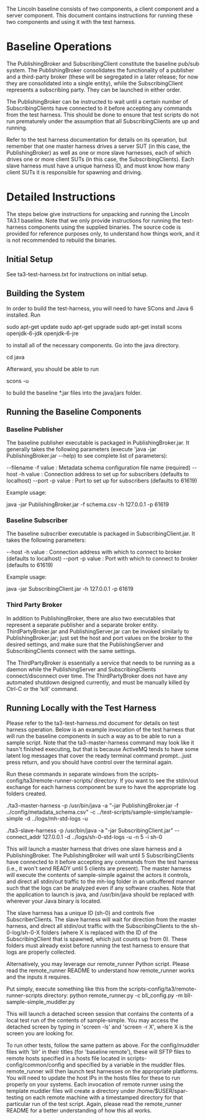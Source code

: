 The Lincoln baseline consists of two components, a client component and a
server component.  This document contains instructions for running these two
components and using it with the test harness. 

Baseline Operations
=====================================================

The PublishingBroker and SubscribingClient constitute the baseline pub/sub
system. The PublishingBroker consolidates the functionality of a publisher and a
third-party broker (these will be segregated in a later release; for now they
are consolidated into a single entity), while the SubscribingClient represents a
subscribing party. They can be launched in either order.

The PublishingBroker can be instructed to wait until a certain number of
SubscribingClients have connected to it before accepting any commands from the
test harness. This should be done to ensure that test scripts do not run
prematurely under the assumption that all SubscribingClients are up and running.

Refer to the test harness documentation for details on its operation, but
remember that one master harness drives a server SUT (in this case, the
PublishingBroker) as well as one or more slave harnesses, each of which drives one or
more client SUTs (in this case, the SubscribingClients). Each slave harness must
have a unique harness ID, and must know how many client SUTs it is responsible
for spawning and driving.


Detailed Instructions
=======================================================

The steps below give instructions for unpacking and running the Lincoln TA3.1
baseline.  Note that we only provide instructions for running
the test-harness components using the supplied binaries.  The source code is
provided for reference purposes only, to understand how things work, and it is
not recommended to rebuild the binaries.

Initial Setup
-------------------------
See ta3-test-harness.txt for instructions on initial setup.

Building the System
-------------------------

In order to build the test-harness, you will need to have SCons and Java 6 installed. Run

sudo apt-get update
sudo apt-get upgrade
sudo apt-get install scons openjdk-6-jdk openjdk-6-jre

to install all of the necessary components. Go into the java directory.

cd java

Afterward, you should be able to run 

scons -u

to build the baseline *.jar files into the java/jars folder.

Running the Baseline Components
---------------------------------

### Baseline Publisher

The baseline publisher executable is packaged in PublishingBroker.jar. It generally takes
the following parameters (execute 'java -jar PublishingBroker.jar --help) to see complete list of parameters):

  --filename -f value : Metadata schema configuration file name (required)
  --host -h value : Connection address to set up for subscribers (defaults to
                    localhost)
  --port -p value : Port to set up for subscribers (defaults to 61619)

Example usage:

java -jar PublishingBroker.jar -f schema.csv -h 127.0.0.1 -p 61619

### Baseline Subscriber

The baseline subscriber executable is packaged in SubscribingClient.jar. It takes the
following parameters:

  --host -h value : Connection address with which to connect to broker (defaults
                    to localhost)
  --port -p value : Port with which to connect to broker (defaults to 61619)

Example usage:

java -jar SubscribingClient.jar -h 127.0.0.1 -p 61619

### Third Party Broker

In addition to PublishingBroker, there are also two executables that represent
a separate publisher and a separate broker entity. ThirdPartyBroker.jar and
PublishingServer.jar can be invoked similarly to PublishingBroker.jar; just set
the host and port values on the broker to the desired settings, and make sure
that the PublishingServer and SubscribingClients connect with the same settings.

The ThirdPartyBroker is essentially a service that needs to be running as a
daemon while the PublishingServer and SubscribingClients connect/disconnect over
time. The ThirdPartyBroker does not have any automated shutdown designed
currently, and must be manually killed by Ctrl-C or the 'kill' command.

Running Locally with the Test Harness
-------------------

Please refer to the ta3-test-harness.md document for details on test harness
operation. Below is an example invocation of the test harness that will run the
baseline components in such a way as to be able to run a sample script. Note
that the ta3-master-harness command may look like it hasn't finished executing,
but that is because ActiveMQ tends to have some latent log messages that cover
the ready terminal command prompt...just press return, and you should have
control over the terminal again.

Run these commands in separate windows from the
scripts-config/ta3/remote-runner-scripts/ directory. If you want to see the
stdin/out exchange for each harness component be sure to have the appropriate
log folders created.

./ta3-master-harness -p /usr/bin/java -a "-jar PublishingBroker.jar -f ../config/metadata_schema.csv" -c ../test-scripts/sample-simple/sample-simple -d ../logs/mh-std-logs -u

./ta3-slave-harness -p /usr/bin/java -a "-jar SubscribingClient.jar" --connect_addr 127.0.0.1 -d ../logs/sh-0-std-logs -u -n 5 -i sh-0

This will launch a master harness that drives one slave harness and a
PublishingBroker. The PublishingBroker will wait until 5 SubscribingClients have
connected to it before accepting any commands from the test harness (i.e., it
won't send READY until 5 clients are present). The master harness will execute
the contents of sample-simple against the actors it controls, and direct all
stdin/out traffic to the mh-log folder in an unbuffered manner such that the
logs can be analyzed even if any software crashes. Note that the application to
launch is java, and /usr/bin/java should be replaced with wherever your Java
binary is located.

The slave harness has a unique ID (sh-0) and controls five SubscriberClients.
The slave harness will wait for direction from the master harness, and direct
all stdin/out traffic with the SubscribingClients to the sh-0-log/sh-0-X folders
(where X is replaced with the ID of the SubscribingClient that is spawned, which
just counts up from 0). These folders must already exist before running the test
harness to ensure that logs are properly collected.

Alternatively, you may leverage our remote_runner Python script. Please read
the remote_runner README to understand how remote_runner works and the inputs
it requires. 

Put simply, execute something like this from the scripts-config/ta3/remote-runner-scripts
directory: python remote_runner.py -c bll_config.py -m bll-sample-simple_muddler.py

This will launch a detached screen session that contains the contents of a local
test run of the contents of sample-simple. You may access the detached screen by
typing in 'screen -ls' and 'screen -r X', where X is the screen you are looking
for.

To run other tests, follow the same pattern as above. For the config/muddler
files with 'blr' in their titles (for 'baseline remote'), these will SFTP files
to remote hosts specified in a hosts file located in
scripts-config/common/config and specified by a variable in the muddler files.
remote_runner will then launch test harnesses on the appropriate platforms. You
will need to update the host IPs in the hosts files for these to run properly on
your systems. Each invocation of remote runner using the template muddler files
will create a directory under /home/$USER/spar-testing on each remote machine
with a timestamped directory for that particular run of the test script. Again,
please read the remote_runner README for a better understanding of how this
all works.
